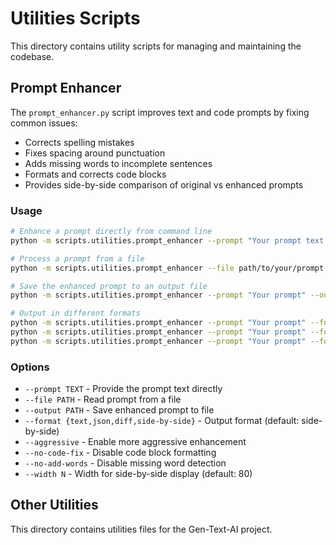 # Utilities Scripts

This directory contains utility scripts for managing and maintaining the codebase.

## Prompt Enhancer

The `prompt_enhancer.py` script improves text and code prompts by fixing common issues:

- Corrects spelling mistakes
- Fixes spacing around punctuation
- Adds missing words to incomplete sentences
- Formats and corrects code blocks
- Provides side-by-side comparison of original vs enhanced prompts

### Usage

```bash
# Enhance a prompt directly from command line
python -m scripts.utilities.prompt_enhancer --prompt "Your prompt text with code and mispelled words"

# Process a prompt from a file
python -m scripts.utilities.prompt_enhancer --file path/to/your/prompt.txt

# Save the enhanced prompt to an output file
python -m scripts.utilities.prompt_enhancer --prompt "Your prompt" --output enhanced_prompt.txt

# Output in different formats
python -m scripts.utilities.prompt_enhancer --prompt "Your prompt" --format json
python -m scripts.utilities.prompt_enhancer --prompt "Your prompt" --format diff
python -m scripts.utilities.prompt_enhancer --prompt "Your prompt" --format text
```

### Options

- `--prompt TEXT` - Provide the prompt text directly
- `--file PATH` - Read prompt from a file
- `--output PATH` - Save enhanced prompt to file
- `--format {text,json,diff,side-by-side}` - Output format (default: side-by-side)
- `--aggressive` - Enable more aggressive enhancement
- `--no-code-fix` - Disable code block formatting
- `--no-add-words` - Disable missing word detection
- `--width N` - Width for side-by-side display (default: 80)

## Other Utilities

This directory contains utilities files for the Gen-Text-AI project.
